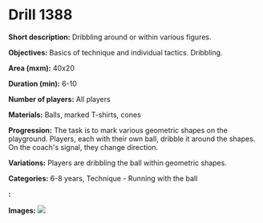 # Drill 1388

**Short description:**
Dribbling around or within various figures.

**Objectives:**
Basics of technique and individual tactics. Dribbling.

**Area (mxm):**
40x20

**Duration (min):**
6-10

**Number of players:**
All players

**Materials:**
Balls, marked T-shirts, cones

**Progression:**
The task is to mark various geometric shapes on the playground. Players, each with their own ball, dribble it around the shapes. On the coach's signal, they change direction.

**Variations:**
Players are dribbling the ball within geometric shapes.

**Categories:**
6-8 years, Technique - Running with the ball

**:**


**Images:**
![](https://www.coachingfutsal.com/\images\a4533e47-afca-4509-a050-987286cfaa79_192.png)

